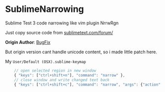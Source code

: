 # SublimeNarrowing
Sublime Test 3 code narrowing like vim plugin NrrwRgn

Just copy source code from [sublimetext.com/forum/](https://www.sublimetext.com/forum/viewtopic.php?f=3&t=17077)

**Origin Author**: [BugFix](https://www.sublimetext.com/forum/memberlist.php?mode=viewprofile&u=12395)

But origin version cant handle unicode content, so i made little patch here.

My `User/Default (OSX).sublime-keymap`
```javascript
    // open selected region in new window
    { "keys": ["ctrl+shift+n"], "command": "narrow" },
    // close window and write changed text back
    { "keys": ["ctrl+shift+c"], "command": "narrow", "args": {"action": "replace"} },
```
